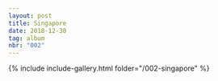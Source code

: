```yaml
---
layout: post
title: Singapore
date: 2018-12-30
tag: album
nbr: "002"
---
```




{% include include-gallery.html folder="/002-singapore" %}